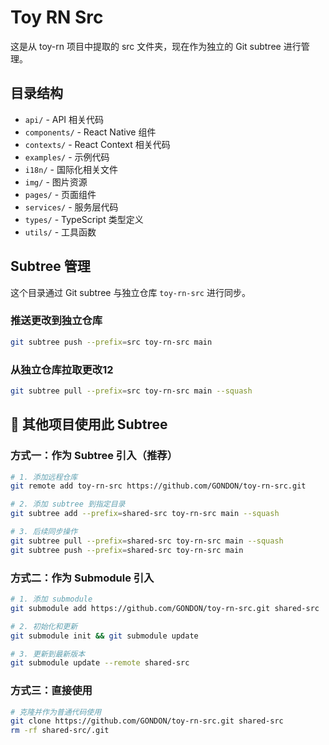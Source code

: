 # Toy RN Src

这是从 toy-rn 项目中提取的 src 文件夹，现在作为独立的 Git subtree 进行管理。

## 目录结构

- `api/` - API 相关代码
- `components/` - React Native 组件
- `contexts/` - React Context 相关代码
- `examples/` - 示例代码
- `i18n/` - 国际化相关文件
- `img/` - 图片资源
- `pages/` - 页面组件
- `services/` - 服务层代码
- `types/` - TypeScript 类型定义
- `utils/` - 工具函数

## Subtree 管理

这个目录通过 Git subtree 与独立仓库 `toy-rn-src` 进行同步。

### 推送更改到独立仓库

```bash
git subtree push --prefix=src toy-rn-src main
```

### 从独立仓库拉取更改12

```bash
git subtree pull --prefix=src toy-rn-src main --squash
```

## 🔄 其他项目使用此 Subtree

### 方式一：作为 Subtree 引入（推荐）

```bash
# 1. 添加远程仓库
git remote add toy-rn-src https://github.com/GONDON/toy-rn-src.git

# 2. 添加 subtree 到指定目录
git subtree add --prefix=shared-src toy-rn-src main --squash

# 3. 后续同步操作
git subtree pull --prefix=shared-src toy-rn-src main --squash
git subtree push --prefix=shared-src toy-rn-src main
```

### 方式二：作为 Submodule 引入

```bash
# 1. 添加 submodule
git submodule add https://github.com/GONDON/toy-rn-src.git shared-src

# 2. 初始化和更新
git submodule init && git submodule update

# 3. 更新到最新版本
git submodule update --remote shared-src
```

### 方式三：直接使用

```bash
# 克隆并作为普通代码使用
git clone https://github.com/GONDON/toy-rn-src.git shared-src
rm -rf shared-src/.git
```
